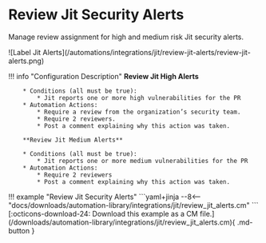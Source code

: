 # Review Jit Security Alerts
Manage review assignment for high and medium risk Jit security alerts.

<div class="automationImage" markdown="1">
![Label Jit Alerts](/automations/integrations/jit/review-jit-alerts/review-jit-alerts.png)
</div>
<div class="automationDescription" markdown="1">

!!! info "Configuration Description"
        **Review Jit High Alerts**

        * Conditions (all must be true):
            * Jit reports one or more high vulnerabilities for the PR
        * Automation Actions:
            * Require a review from the organization’s security team.
            * Require 2 reviewers.
            * Post a comment explaining why this action was taken.

        **Review Jit Medium Alerts**

        * Conditions (all must be true):
            * Jit reports one or more medium vulnerabilities for the PR
        * Automation Actions:
            * Require 2 reviewers
            * Post a comment explaining why this action was taken.
</div>
<div class="automationExample" markdown="1">
!!! example "Review Jit Security Alerts"
    ```yaml+jinja
    --8<-- "docs/downloads/automation-library/integrations/jit/review_jit_alerts.cm"
    ```
    <div class="result" markdown>
      <span>
      [:octicons-download-24: Download this example as a CM file.](/downloads/automation-library/integrations/jit/review_jit_alerts.cm){ .md-button }
      </span>
    </div>
</div>

